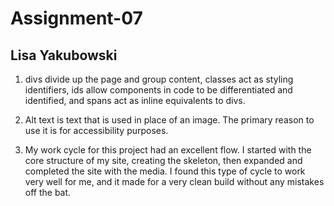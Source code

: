# Assignment-07
## Lisa Yakubowski

1. divs divide up the page and group content, classes act as styling identifiers,
ids allow components in code to be differentiated and identified, and spans act
as inline equivalents to divs.

2. Alt text is text that is used in place of an image. The primary reason to
use it is for accessibility purposes.

3. My work cycle for this project had an excellent flow. I started with the
core structure of my site, creating the skeleton, then expanded and completed
the site with the media. I found this type of cycle to work very well for me,
and it made for a very clean build without any mistakes off the bat.
